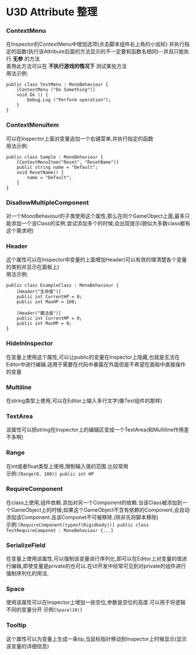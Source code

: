 # U3D Attribute 整理

### ContextMenu   
在Inspector的ContextMenu中增加选项(点击脚本组件右上角的小齿轮) 并执行指定的函数(执行该Attribute后面的方法显示的不一定要和函数名相同)--并且只能执行 **无参** 的方法  
善用此方法可以在 **不执行游戏的情况下** 测试某些方法    
用法示例:
```
public class TestMenu : MonoBehaviour {
    [ContextMenu ("Do Something")]
    void Do () {
        Debug.Log ("Perform operation");
    }
}
```


### ContextMenuItem
可以在Inspector上面对变量追加一个右键菜单,并执行指定的函数  
用法示例:  
```
public class Sample : MonoBehaviour {
    [ContextMenuItem("Reset", "ResetName")]
    public string name = "Default";
    void ResetName() {
        name = "Default";
    }
}
```

### DisallowMultipleComponent  
对一个MonoBehaviour的子类使用这个属性,那么在同个GameObject上面,最多只能添加一个该Class的实例.尝试添加多个的时候,会出现提示(貌似大多数class都有这个需求吧)

### Header  
这个属性可以在Inspector中变量的上面增加Header(可以有效的理清楚各个变量的类别并显示在面板上)  
用法示例:  
```
public class ExampleClass : MonoBehaviour {
    [Header("生命值")]
    public int CurrentHP = 0;
    public int MaxHP = 100;

    [Header("魔法值")]
    public int CurrentMP = 0;
    public int MaxMP = 0;
}
```

### HideInInspector  
在变量上使用这个属性,可以让public的变量在Inspector上隐藏,也就是无法在Editor中进行编辑.适用于需要在代码中暴露在外面但是不希望在面板中直接操作的变量

### Multiline
在string类型上使用,可以在Editor上输入多行文字(像Text组件的那样)
### TextArea  
该属性可以把string在Inspector上的编辑区变成一个TextArea(和Multiline作用差不多啊)

### Range  
在int或者float类型上使用,限制输入值的范围 比较常用  
示例:`[Range(0, 100)] public int HP`

### RequireComponent
在class上使用,组件依赖.添加对另一个Component的依赖.当该Class被添加到一个GameObject上的时候,如果这个GameObject不含有依赖的Component,会自动添加该Component.且该Componet不可被移除.(除非先将脚本移除)  
示例:`[RequireComponent(typeof(Rigidbody))]
public class TestRequireComponet : MonoBehaviour {...}`

### SerializeField  
在变量上使用该属性,可以强制该变量进行序列化,即可以在Editor上对变量的值进行编辑,即使变量是private的也可以.在UI开发中经常可见到对private的组件进行强制序列化的用法.

### Space
使用该属性可以在Inspector上增加一些空位,参数是空位的高度.可以用于将逻辑不同的变量分开
示例`[Space(10)]`

### Tooltip
这个属性可以为变量上生成一条tip,当鼠标指针移动到Inspector上时候显示(显示该变量的详细信息)

###

